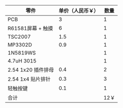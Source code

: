 <!--
 Copyright 2024 embeddedboys developers.
 SPDX-License-Identifier: MIT
-->

| 零件 | 单价（人民币￥） | 数量 |
| --- | --- | --- |
| PCB | 3 | 1 |
| R61581屏幕 + 触摸 | 6 | 1 |
| TSC2007 | 1.5 | 1 |
| MP3302D | 0.9 | 1 |
| 1N5819WS | | 1 |
| 4.7uH 3015 | | 1 |
| 2.54 1x20 插件排母 | 0.4 | 2 |
| 2.54 1x4 贴片排针 | 0.3 | 3 |
| 轻触按键 | 0.1 | 1 |
| 合计 |  | 12￥ |